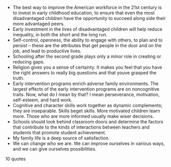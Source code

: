  - The best way to improve the American workforce in the 21st century is to invest in early childhood education, to ensure that even the most disadvantaged children have the opportunity to succeed along side their more advantaged peers.
 - Early investment in the lives of disadvantaged children will help reduce inequality, in both the short and the long run.
 - Self-control, openness, the ability to engage with others, to plan and to persist – these are the attributes that get people in the door and on the job, and lead to productive lives.
 - Schooling after the second grade plays only a minor role in creating or reducing gaps.
 - Religion gives you a sense of certainty. It makes you feel that you have the right answers to really big questions and that youve grasped the truth.
 - Early intervention programs enrich adverse family environments. The largest effects of the early intervention programs are on noncognitive traits. Now, what do I mean by that? I mean perseverance, motivation, self-esteem, and hard work.
 - Cognitive and character skills work together as dynamic complements; they are inseparable. Skills beget skills. More motivated children learn more. Those who are more informed usually make wiser decisions.
 - Schools should look behind classroom doors and determine the factors that contribute to the kinds of interactions between teachers and students that promote student achievement.
 - My family life is a deep source of satisfaction.
 - We can change who we are. We can improve ourselves in various ways, and we can give ourselves possibilities.

10 quotes